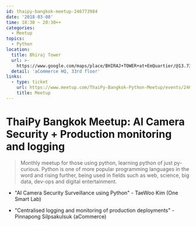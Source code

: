 ```yaml
---
id: thaipy-bangkok-meetup-246773984
date: '2018-03-08'
time: 18:30 ~ 20:30++
categories:
  - Meetup
topics:
  - Python
location:
  title: Bhiraj Tower
  url: >-
    https://www.google.com/maps/place/BHIRAJ+TOWER+at+EmQuartier/@13.7314622,100.5672243,17z/data=!3m1!4b1!4m5!3m4!1s0x30e29f01858d150f:0xbc0e87a22c16ae1c!8m2!3d13.731457!4d100.569413
  detail: 'aCommerce HQ, 33rd floor'
links:
  - type: ticket
    url: https://www.meetup.com/ThaiPy-Bangkok-Python-Meetup/events/246773984/
    title: Meetup
---
```


# ThaiPy Bangkok Meetup: AI Camera Security + Production monitoring and logging

> Monthly meetup for those using python, learning python of just py-curious. Python is one of more popular programming languages in the word and rising further, being used in fields such as web, science, big data, dev-ops and digital entertainment.

- "AI Camera Security Surveillance using Python" - TaeWoo Kim (One Smart Lab)

- "Centralised logging and monitoring of production deployments" - Pinnapong Silpsakulsuk (aCommerce)
